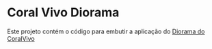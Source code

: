 # Coral Vivo Diorama

Este projeto contém o código para embutir a aplicação do [Diorama do CoralVivo](https://observablehq.com/d/494dea13608c9f5d)


